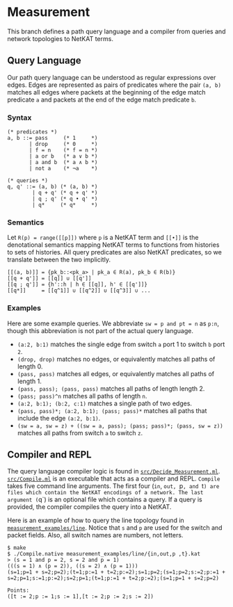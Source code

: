 # Measurement #
This branch defines a path query language and a compiler from queries and
network topologies to NetKAT terms.

## Query Language ##
Our path query language can be understood as regular expressions over edges.
Edges are represented as pairs of predicates where the pair `(a, b)` matches
all edges where packets at the beginning of the edge match predicate `a` and
packets at the end of the edge match predicate `b`.

### Syntax ###

```
(* predicates *)
a, b ::= pass     (* 1     *)
       | drop     (* 0     *)
       | f = n    (* f = n *)
       | a or b   (* a ∨ b *)
       | a and b  (* a ∧ b *)
       | not a    (* ¬a    *)

(* queries *)
q, q' ::= (a, b) (* (a, b) *)
        | q + q' (* q + q' *)
        | q ; q' (* q • q' *)
        | q*     (* q*     *)
```
### Semantics ###
Let `R(p) = range([[p]])` where `p` is a NetKAT term and `[[•]]` is the
denotational semantics mapping NetKAT terms to functions from histories to sets
of histories. All query predicates are also NetKAT predicates, so we translate
between the two implicitly.

```
[[(a, b)]] = {pk_b::<pk_a> | pk_a ∈ R(a), pk_b ∈ R(b)}
[[q + q']] = [[q]] ∪ [[q']]
[[q ; q']] = {h'::h | h ∈ [[q]], h' ∈ [[q']]}
[[q*]]     = [[q^1]] ∪ [[q^2]] ∪ [[q^3]] ∪ ...
```

### Examples ###
Here are some example queries. We abbreviate `sw = p and pt = n` as `p:n`,
though this abbreviation is not part of the actual query language.

- `(a:2, b:1)` matches the single edge from switch `a` port 1 to switch `b` port `2`.
- `(drop, drop)` matches no edges, or equivalently matches all paths of length 0.
- `(pass, pass)` matches all edges, or equivalently matches all paths of length 1.
- `(pass, pass); (pass, pass)` matches all paths of length length 2.
- `(pass; pass)^n` matches all paths of length `n`.
- `(a:2, b:1); (b:2, c:1)` matches a single path of two edges.
- `(pass, pass)*; (a:2, b:1); (pass; pass)*` matches all paths that include the
  edge `(a:2, b:1)`.
- `(sw = a, sw = z) + ((sw = a, pass); (pass; pass)*; (pass, sw = z))` matches
  all paths from switch `a` to switch `z`.

## Compiler and REPL ##
The query language compiler logic is found in
[`src/Decide_Measurement.ml`](src/Decide_Measurement.ml).
[`src/Compile.ml`](src/Compile.ml) is an executable that acts as a compiler and
REPL. `Compile` takes five command line arguments. The first four (`in`, `out,
`p`, and `t`) are files which contain the NetKAT encodings of a network. The
last argument (`q`) is an optional file which contains a query. If a query is
provided, the compiler compiles the query into a NetKAT.

Here is an example of how to query the line topology found in
[`measurement_examples/line`](measurement_examples/line). Notice that `s` and
`p` are used for the switch and packet fields. Also, all switch names are
numbers, not letters.

```
$ make
$ ./Compile.native measurement_examples/line/{in,out,p ,t}.kat
> (s = 1 and p = 2, s = 2 and p = 1)
(((s = 1) ∧ (p = 2)), ((s = 2) ∧ (p = 1)))
(s=1;p=1 + s=2;p=2);(t=1;p:=1 + t=2;p:=2);s=1;p=2;(s=1;p=2;s:=2;p:=1 + s=2;p=1;s:=1;p:=2);s=2;p=1;(t=1;p:=1 + t=2;p:=2);(s=1;p=1 + s=2;p=2)

Points:
([t := 2;p := 1;s := 1],[t := 2;p := 2;s := 2])
```
